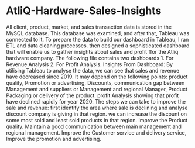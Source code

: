 # AtliQ-Hardware-Sales-Insights
All client, product, market, and sales transaction data is stored in the MySQL database. This database was examined, and after that, Tableau was connected to it. To prepare the data to build our dashboard in Tableau, I ran ETL and data cleaning processes. then designed a sophisticated dashboard that will enable us to gather insights about sales and profit ffor the Atliq hardware company.
The following file contains two dashboards 1. For Revenue Analysis 2. For Profit Analysis.
Insights From Dashboard: By utilising Tableau to analyse the data, we can see that sales and revenue have decreased since 2019. It may depend on the following points: product quality, Promotion or advertising, Discounts, communication gap between Management and suppliers or Management and regional Manager, Product Packaging or delivery of the product.
profit Analysis showing that profit have declined rapidly for year 2020.
The steps we can take to improve the sale and revenue: first identify the area where sale is declining and analyse discount company is giving in that region. we can increase the discount on some most sold and least sold products in that region. Improve the Product quality. Maintain a good communication between main management and regional management. Improve the Customer service and delivery service, Improve the promotion and advertising.  
